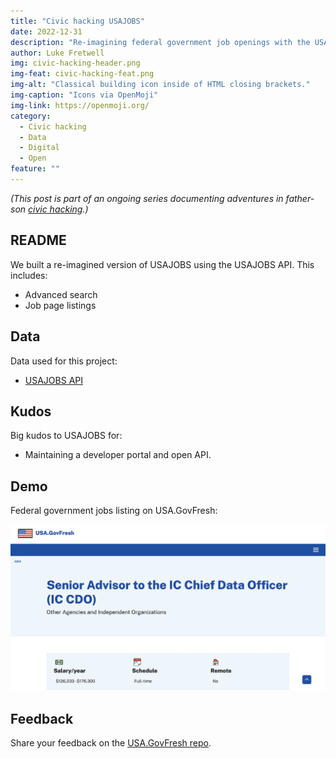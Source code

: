 ```yaml
---
title: "Civic hacking USAJOBS"
date: 2022-12-31
description: "Re-imagining federal government job openings with the USAJOBS API."
author: Luke Fretwell
img: civic-hacking-header.png
img-feat: civic-hacking-feat.png
img-alt: "Classical building icon inside of HTML closing brackets."
img-caption: "Icons via OpenMoji"
img-link: https://openmoji.org/
category:
  - Civic hacking
  - Data
  - Digital
  - Open
feature: ""
---
```


*(This post is part of an ongoing series documenting adventures in father-son [civic hacking](/civichacking).)*

## README

We built a re-imagined version of USAJOBS using the USAJOBS API. This includes: 

* Advanced search
* Job page listings

## Data

Data used for this project:

* [USAJOBS API](https://developer.usajobs.gov/)

## Kudos

Big kudos to USAJOBS for:

* Maintaining a developer portal and open API.

## Demo

Federal government jobs listing on USA.GovFresh:

[![Screenshot of USA.GovFresh federal government page](/assets/img/posts/usajobs-usagovfresh.png)](https://usa.govfresh.com/jobs/)

## Feedback

Share your feedback on the [USA.GovFresh repo](https://github.com/govfresh/usa/).